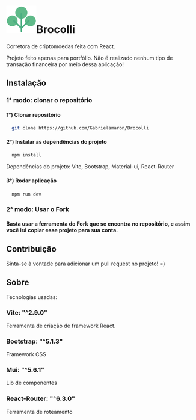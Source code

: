 # <img width="80em" src="./assets/img/logo.png"/>Brocolli

<p> Corretora de criptomoedas feita com React. </p>
<p> Projeto feito apenas para portfólio. Não é realizado nenhum tipo de transação financeira por meio dessa aplicação! </p>


## Instalação
### 1° modo: clonar o repositório

#### 1°) Clonar repositório
```bash
  git clone https://github.com/Gabrielamaron/Brocolli
```
#### 2°) Instalar as dependências do projeto
```bash
  npm install
```
Dependências do projeto: Vite, Bootstrap, Material-ui, React-Router

#### 3°) Rodar aplicação
```bash
  npm run dev
```

### 2° modo: Usar o Fork 
#### Basta usar a ferramenta do Fork que se encontra no repositório, e assim você irá copiar esse projeto para sua conta. 


## Contribuição
Sinta-se à vontade para adicionar um pull request no projeto! =)


## Sobre 
Tecnologias usadas:
### Vite: "^2.9.0"
Ferramenta de criação de framework React.

### Bootstrap: "^5.1.3" 
Framework CSS

### Mui: "^5.6.1"
Lib de componentes

### React-Router: "^6.3.0"
Ferramenta de roteamento 
